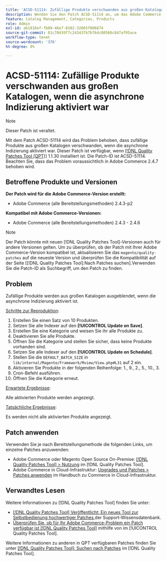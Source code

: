 ```yaml
---
title: 'ACSD-51114: Zufällige Produkte verschwanden aus großen Katalogen, wenn die asynchrone Indizierung aktiviert war'
description: Wenden Sie den Patch ACSD-51114 an, um das Adobe Commerce-Problem zu beheben. Zufällige Produkte verschwanden aus großen Katalogen, wenn die asynchrone Indizierung aktiviert wurde.
feature: Catalog Management, Categories, Products
role: Admin
exl-id: ab1816ef-fb09-46e7-8102-32865f806874
source-git-commit: 81c78439f7c243437b7b76dc80560c847af95ace
workflow-type: tm+mt
source-wordcount: '376'
ht-degree: 0%

---
```


# ACSD-51114: Zufällige Produkte verschwanden aus großen Katalogen, wenn die asynchrone Indizierung aktiviert war

>[!NOTE]
>
>Dieser Patch ist veraltet.

Mit dem Patch ACSD-51114 wird das Problem behoben, dass zufällige Produkte aus großen Katalogen verschwanden, wenn die asynchrone Indizierung aktiviert war. Dieser Patch ist verfügbar, wenn [[!DNL Quality Patches Tool (QPT)]](https://experienceleague.adobe.com/en/docs/commerce-knowledge-base/kb/announcements/commerce-announcements/magento-quality-patches-released-new-tool-to-self-serve-quality-patches) 1.1.30 installiert ist. Die Patch-ID ist ACSD-51114. Beachten Sie, dass das Problem voraussichtlich in Adobe Commerce 2.4.7 behoben wird.

## Betroffene Produkte und Versionen

**Der Patch wird für die Adobe Commerce-Version erstellt:**

* Adobe Commerce (alle Bereitstellungsmethoden) 2.4.3-p2

**Kompatibel mit Adobe Commerce-Versionen:**

* Adobe Commerce (alle Bereitstellungsmethoden) 2.4.3 - 2.4.6

>[!NOTE]
>
>Der Patch könnte mit neuen [!DNL Quality Patches Tool]-Versionen auch für andere Versionen gelten. Um zu überprüfen, ob der Patch mit Ihrer Adobe Commerce-Version kompatibel ist, aktualisieren Sie das `magento/quality-patches` auf die neueste Version und überprüfen Sie die Kompatibilität auf der Seite [[!DNL Quality Patches Tool]:Nach Patches suchen].Verwenden Sie die Patch-ID als Suchbegriff, um den Patch zu finden.

## Problem

Zufällige Produkte werden aus großen Katalogen ausgeblendet, wenn die asynchrone Indizierung aktiviert ist.

<u>Schritte zur Reproduktion</u>:

1. Erstellen Sie einen Satz von 10 Produkten.
1. Setzen Sie alle Indexer auf den **[!UICONTROL Update on Save]**.
1. Erstellen Sie eine Kategorie und weisen Sie ihr alle Produkte zu.
1. Deaktivieren Sie alle Produkte.
1. Öffnen Sie die Kategorie und stellen Sie sicher, dass keine Produkte vorhanden sind.
1. Setzen Sie alle Indexer auf den **[!UICONTROL Update on Schedule]**.
1. Stellen Sie die `DEFAULT_BATCH_SIZE` in `lib/internal/Magento/Framework/Mview/View.php#L31` auf 2 ein.
1. Aktivieren Sie Produkte in der folgenden Reihenfolge: 1., 9., 2., 5., 10., 3.
1. Cron-Befehl ausführen.
1. Öffnen Sie die Kategorie erneut.

<u>Erwartete Ergebnisse</u>:

Alle aktivierten Produkte werden angezeigt.

<u>Tatsächliche Ergebnisse</u>:

Es werden nicht alle aktivierten Produkte angezeigt.

## Patch anwenden

Verwenden Sie je nach Bereitstellungsmethode die folgenden Links, um einzelne Patches anzuwenden:

* Adobe Commerce oder Magento Open Source On-Premise: [[!DNL Quality Patches Tool] > Nutzung](/help/tools/quality-patches-tool/usage.md) im [!DNL Quality Patches Tool].
* Adobe Commerce in Cloud-Infrastruktur: [Upgrades und Patches > Patches anwenden](https://experienceleague.adobe.com/docs/commerce-cloud-service/user-guide/develop/upgrade/apply-patches.html) im Handbuch zu Commerce in Cloud-Infrastruktur.

## Verwandtes Lesen

Weitere Informationen zu [!DNL Quality Patches Tool] finden Sie unter:

* [[!DNL Quality Patches Tool] Veröffentlicht: Ein neues Tool zur Selbstbedienung hochwertiger Patches ](https://experienceleague.adobe.com/en/docs/commerce-knowledge-base/kb/announcements/commerce-announcements/magento-quality-patches-released-new-tool-to-self-serve-quality-patches) der Support-Wissensdatenbank.
* [Überprüfen Sie, ob für Ihr Adobe Commerce-Problem ein Patch verfügbar ist [!DNL Quality Patches Tool]](/help/tools/quality-patches-tool/patches-available-in-qpt/check-patch-for-magento-issue-with-magento-quality-patches.md) mithilfe von im [!UICONTROL Quality Patches Tool].


Weitere Informationen zu anderen in QPT verfügbaren Patches finden Sie unter [[!DNL Quality Patches Tool]: Suchen nach Patches](https://experienceleague.adobe.com/tools/commerce-quality-patches/index.html) im [!DNL Quality Patches Tool].
